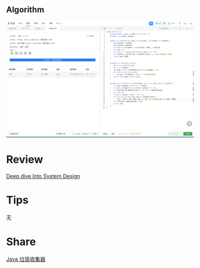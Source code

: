 ## Algorithm
![yueqingming-2023-06-04-lc](../../images/temp/yuqingming-2023-06-04-lc.png)

# Review
[Deep dive Into System Design](https://medium.com/@vishalrana9915/deep-dive-into-system-design-d6b27525f208)


# Tips
无

# Share
[Java 垃圾收集器](https://qingming.notion.site/JVM-1ceaf5d257674ac3b91d94767b6f3613)